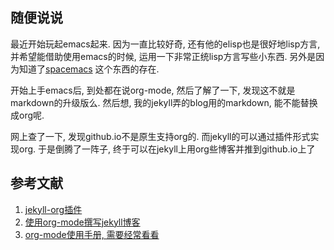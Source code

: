 ﻿## 随便说说

最近开始玩起emacs起来. 因为一直比较好奇, 还有他的elisp也是很好地lisp方言, 并希望能借助使用emacs的时候, 运用一下非常正统lisp方言写些小东西. 另外是因为知道了[spacemacs](https://github.com/syl20bnr/spacemacs) 这个东西的存在. 

开始上手emacs后, 到处都在说org-mode, 然后了解了一下, 发现这不就是markdown的升级版么. 然后想, 我的jekyll弄的blog用的markdown, 能不能替换成org呢. 

网上查了一下, 发现github.io不是原生支持org的. 而jekyll的可以通过插件形式实现org. 于是倒腾了一阵子, 终于可以在jekyll上用org些博客并推到github.io上了

## 参考文献

1) [jekyll-org插件](https://github.com/eggcaker/jekyll-org)
2) [使用org-mode撰写jekyll博客](https://jsuper.github.io/emacs/using-org-mode-to-write-jekyll-post.html)
3) [org-mode使用手册, 需要经常看看](https://github.com/marboo/orgmode-cn/blob/master/org.org)
